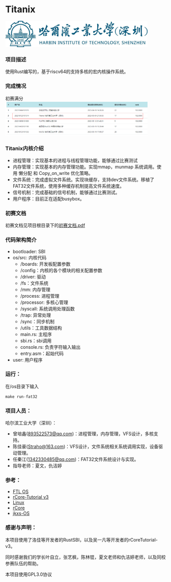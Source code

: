 # Titanix
<img src="./docs/fig/hitsz_logo.jpg" style="zoom: 43.7%;" />

### 项目描述

使用Rust编写的，基于riscv64的支持多核的宏内核操作系统。

### 完成情况
初赛满分
<img src="./docs/fig/preliminary.png" style="zoom: 43.7%;" />


### Titanix内核介绍
- 进程管理：实现基本的进程与线程管理功能，能够通过比赛测试
- 内存管理：实现基本的内存管理功能。实现mmap，munmap 系统调用。使用 懒分配 和 Copy_on_write 优化策略。
- 文件系统：完成虚拟文件系统。实现块缓存，支持dev文件系统。移植了FAT32文件系统，使用多种缓存机制提高文件系统速度。
- 信号机制：完成基础的信号机制，能够通过比赛测试。
- 用户程序：目前正在适配busybox。

### 初赛文档

<!-- 初赛文档见项目根目录下的`初赛文档.pdf` -->
初赛文档见项目根目录下的[初赛文档.pdf](初赛文档.pdf)

### 代码架构简介
- bootloader: SBI
- os/src: 内核代码
  -  /boards: 开发板配置参数
  -  /config：内核的各个模块的相关配置参数
  -  /driver: 驱动
  -  /fs：文件系统
  -  /mm: 内存管理
  -  /process: 进程管理
  -  /processor: 多核心管理
  -  /syscall: 系统调用处理函数
  -  /trap: 异常处理
  -  /sync：同步机制
  -  /utils：工具数据结构
  -  main.rs: 主程序
  -  sbi.rs：sbi调用
  -  console.rs: 负责字符输入输出
  -  entry.asm：起始代码
- user: 用户程序


### 运行：


在/os目录下输入

```jsx
make run-fat32
```

<!-- 可以在k210上运行OopS内核 -->


### 项目人员：

哈尔滨工业大学（深圳）：

- 曾培鑫(893522573@qq.com)：进程管理，内存管理，VFS设计，多核支持。
- 陈佳豪(Straho@163.com)：VFS设计，文件系统相关系统调用实现，设备驱动管理。
- 任秦江(1342330485@qq.com)：FAT32文件系统设计与实现。
- 指导老师：夏文，仇洁婷

### 参考：
- [FTL OS](https://gitlab.eduxiji.net/DarkAngelEX/oskernel2022-ftlos/-/tree/master/)
- [rCore-Tutorial v3](https://github.com/rcore-os/rCore-Tutorial-Book-v3)
- [Linux](https://github.com/torvalds/linux)
- [rCore](https://github.com/rcore-os/rCore)
- [jkxs-OS](https://gitlab.eduxiji.net/dh2zz/oskernel2022/-/tree/main)


### 感谢与声明：
本项目使用了洛佳等开发者的RustSBI，以及吴一凡等开发者的rCoreTutorial-v3。

同时感谢我们的学长叶自立，张艺枫，陈林锟，夏文老师和仇洁婷老师，以及同校参赛队伍的帮助。

本项目使用GPL3.0协议